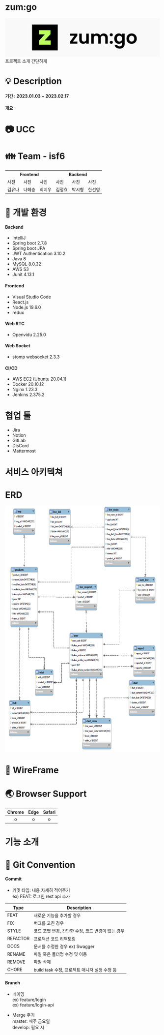 # zum:go   
<img src="/images/logo.png">   
프로젝트 소개 간단하게


# :bulb: Description  
#### 기간 : 2023.01.03 ~ 2023.02.17
#### 개요
#### 

# 📷 UCC
   


# :family: Team - isf6  

<table>
  <tr>
    <th colspan="3"> Frontend </th>
    <th colspan="3"> Backend </th>
  </tr>
  <tr>
    <td> 사진 </td>
    <td> 사진 </td>
    <td> 사진 </td>
    <td> 사진 </td>
    <td> 사진 </td>
    <td> 사진 </td>
  </tr>
  <tr>
    <td> 김유나 </td>
    <td> 나혜승 </td>
    <td> 최지우 </td>
    <td> 김정효 </td>
    <td> 박시형 </td>
    <td> 한선영 </td>
  </tr>
</table>

# :hammer: 개발 환경   

#### Backend   
- IntelliJ
- Spring boot 2.7.8
- Spring boot JPA
- JWT Authentication 3.10.2
- Java 8
- MySQL 8.0.32
- AWS S3
- Junit 4.13.1

#### Frontend   
- Visual Studio Code
- React.js
- Node.js 19.6.0
- redux

#### Web RTC
- Openvidu 2.25.0

#### Web Socket
- stomp websocket 2.3.3

#### CI/CD
- AWS EC2 (Ubuntu 20.04.1)
- Docker 20.10.12
- Nginx 1.23.3
- Jenkins 2.375.2

# 협업 툴   
- Jira
- Notion
- GitLab
- DisCord
- Mattermost   

# 서비스 아키텍쳐   


# ERD
<img src="/images/erd.PNG" width="700" height="800">

# :art: WireFrame   

# :earth_asia: Browser Support   
|Chrome|Edge|Safari|
|:-------:|:-------:|:-------:|
|o|o|o|

# 기능 소개   




# :pushpin: Git Convention
#### Commit
* 커밋 타입: 내용 자세히 적어주기  
ex) FEAT: 로그인 rest api 추가   

|Type|Description|
|----|---------------|
|FEAT|새로운 기능을 추가할 경우|
|FIX|버그를 고친 경우|
|STYLE|코드 포맷 변경, 간단한 수정, 코드 변경이 없는 경우|
|REFACTOR|프로덕션 코드 리팩토링|
|DOCS|문서를 수정한 경우 ex) Swagger|
|RENAME|파일 혹은 폴더명 수정 및 이동|
|REMOVE|파일 삭제|
|CHORE|build task 수정, 프로젝트 매니저 설정 수정 등|


#### Branch   

* 네이밍   
ex) feature/login   
ex) feature/login-api   

* Merge 주기   
master: 매주 금요일   
develop: 필요 시   
